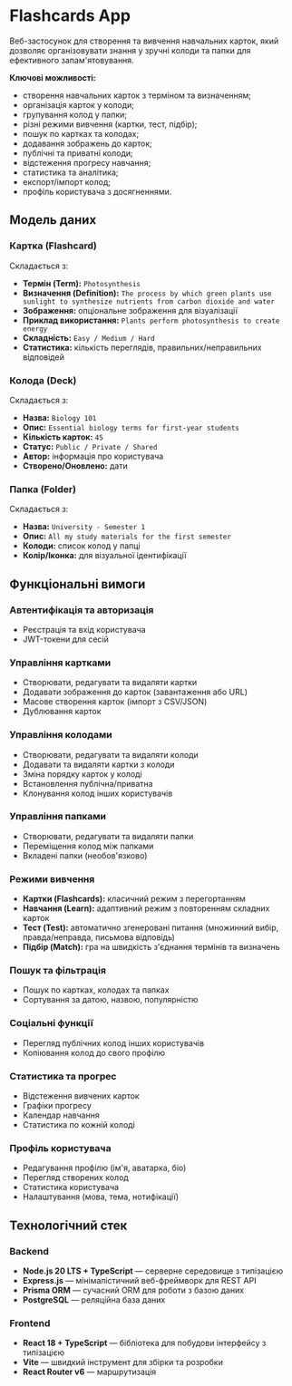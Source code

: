 # Flashcards App

Веб-застосунок для створення та вивчення навчальних карток, який дозволяє організовувати знання у зручні колоди та папки для ефективного запам'ятовування.

**Ключові можливості:**

- створення навчальних карток з терміном та визначенням;
- організація карток у колоди;
- групування колод у папки;
- різні режими вивчення (картки, тест, підбір);
- пошук по картках та колодах;
- додавання зображень до карток;
- публічні та приватні колоди;
- відстеження прогресу навчання;
- статистика та аналітика;
- експорт/імпорт колод;
- профіль користувача з досягненнями.

## Модель даних

### Картка (Flashcard)

Складається з:

- **Термін (Term):** `Photosynthesis`
- **Визначення (Definition):** `The process by which green plants use sunlight to synthesize nutrients from carbon dioxide and water`
- **Зображення:** опціональне зображення для візуалізації
- **Приклад використання:** `Plants perform photosynthesis to create energy`
- **Складність:** `Easy / Medium / Hard`
- **Статистика:** кількість переглядів, правильних/неправильних відповідей

### Колода (Deck)

Складається з:

- **Назва:** `Biology 101`
- **Опис:** `Essential biology terms for first-year students`
- **Кількість карток:** `45`
- **Статус:** `Public / Private / Shared`
- **Автор:** інформація про користувача
- **Створено/Оновлено:** дати

### Папка (Folder)

Складається з:

- **Назва:** `University - Semester 1`
- **Опис:** `All my study materials for the first semester`
- **Колоди:** список колод у папці
- **Колір/Іконка:** для візуальної ідентифікації

## Функціональні вимоги

### Автентифікація та авторизація

- Реєстрація та вхід користувача
- JWT-токени для сесій

### Управління картками

- Створювати, редагувати та видаляти картки
- Додавати зображення до карток (завантаження або URL)
- Масове створення карток (імпорт з CSV/JSON)
- Дублювання карток

### Управління колодами

- Створювати, редагувати та видаляти колоди
- Додавати та видаляти картки з колоди
- Зміна порядку карток у колоді
- Встановлення публічна/приватна
- Клонування колод інших користувачів

### Управління папками

- Створювати, редагувати та видаляти папки
- Переміщення колод між папками
- Вкладені папки (необов'язково)

### Режими вивчення

- **Картки (Flashcards):** класичний режим з перегортанням
- **Навчання (Learn):** адаптивний режим з повторенням складних карток
- **Тест (Test):** автоматично згенеровані питання (множинний вибір, правда/неправда, письмова відповідь)
- **Підбір (Match):** гра на швидкість з'єднання термінів та визначень

### Пошук та фільтрація

- Пошук по картках, колодах та папках
- Сортування за датою, назвою, популярністю

### Соціальні функції

- Перегляд публічних колод інших користувачів
- Копіювання колод до свого профілю

### Статистика та прогрес

- Відстеження вивчених карток
- Графіки прогресу
- Календар навчання
- Статистика по кожній колоді

### Профіль користувача

- Редагування профілю (ім'я, аватарка, біо)
- Перегляд створених колод
- Статистика користувача
- Налаштування (мова, тема, нотифікації)

## Технологічний стек

### Backend

- **Node.js 20 LTS + TypeScript** — серверне середовище з типізацією
- **Express.js** — мінімалістичний веб-фреймворк для REST API
- **Prisma ORM** — сучасний ORM для роботи з базою даних
- **PostgreSQL** — реляційна база даних

### Frontend

- **React 18 + TypeScript** — бібліотека для побудови інтерфейсу з типізацією
- **Vite** — швидкий інструмент для збірки та розробки
- **React Router v6** — маршрутизація
